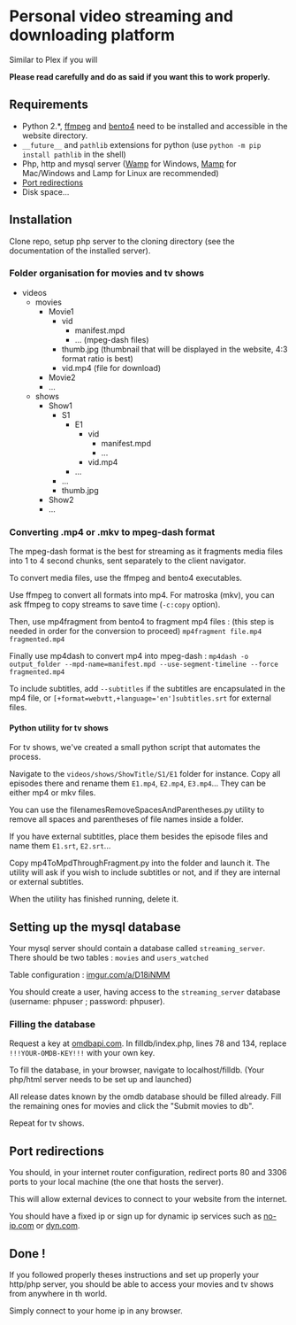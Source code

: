 # Personal video streaming and downloading platform
Similar to Plex if you will

**Please read carefully and do as said if you want this to work properly.**

## Requirements
- Python 2.*, [ffmpeg](https://ffmpeg.org/download.html) and [bento4](https://www.bento4.com/downloads/) need to be installed and accessible in the website directory.
- `__future__` and `pathlib` extensions for python (use `python -m pip install pathlib` in the shell)
- Php, http and mysql server ([Wamp](http://www.wampserver.com/) for Windows, [Mamp](https://www.mamp.info) for Mac/Windows and Lamp for Linux are recommended)
- [Port redirections](#port-redirections)
- Disk space...


## Installation
Clone repo, setup php server to the cloning directory (see the documentation of the installed server).

### Folder organisation for movies and tv shows
- videos
     - movies
          - Movie1
               - vid
                    - manifest.mpd
                    - ... (mpeg-dash files)
               - thumb.jpg (thumbnail that will be displayed in the website, 4:3 format ratio is best)
               - vid.mp4 (file for download)
          - Movie2
          - ...
     - shows
          - Show1
               - S1
                    - E1
                         - vid
                              - manifest.mpd
                              - ...
                         - vid.mp4
                    - ...
               - ...
               - thumb.jpg
          - Show2
          - ...


### Converting .mp4 or .mkv to mpeg-dash format
The mpeg-dash format is the best for streaming as it fragments media files into 1 to 4 second chunks, sent separately to the client navigator.

To convert media files, use the ffmpeg and bento4 executables.

Use ffmpeg to convert all formats into mp4. For matroska (mkv), you can ask ffmpeg to copy streams to save time (`-c:copy` option).

Then, use mp4fragment from bento4 to fragment mp4 files : (this step is needed in order for the conversion to proceed)
`mp4fragment file.mp4 fragmented.mp4`

Finally use mp4dash to convert mp4 into mpeg-dash :
`mp4dash -o output_folder --mpd-name=manifest.mpd --use-segment-timeline --force fragmented.mp4`

To include subtitles, add `--subtitles` if the subtitles are encapsulated in the mp4 file, or `[+format=webvtt,+language='en']subtitles.srt` for external files.

#### Python utility for tv shows
For tv shows, we've created a small python script that automates the process.

Navigate to the `videos/shows/ShowTitle/S1/E1` folder for instance. Copy all episodes there and rename them `E1.mp4`, `E2.mp4`, `E3.mp4`... They can be either mp4 or mkv files.

You can use the filenamesRemoveSpacesAndParentheses.py utility to remove all spaces and parentheses of file names inside a folder.

If you have external subtitles, place them besides the episode files and name them `E1.srt`, `E2.srt`...

Copy mp4ToMpdThroughFragment.py into the folder and launch it. The utility will ask if you wish to include subtitles or not, and if they are internal or external subtitles.

When the utility has finished running, delete it.


## Setting up the mysql database
Your mysql server should contain a database called `streaming_server`. There should be two tables : `movies` and `users_watched`

Table configuration : [imgur.com/a/D18iNMM](https://imgur.com/a/D18iNMM)

You should create a user, having access to the `streaming_server` database (username: phpuser ; password: phpuser).

### Filling the database
Request a key at [omdbapi.com](http://omdbapi.com). In filldb/index.php, lines 78 and 134, replace `!!!YOUR-OMDB-KEY!!!` with your own key.

To fill the database, in your browser, navigate to localhost/filldb. (Your php/html server needs to be set up and launched)

All release dates known by the omdb database should be filled already. Fill the remaining ones for movies and click the "Submit movies to db".

Repeat for tv shows.

## Port redirections
You should, in your internet router configuration, redirect ports 80 and 3306 ports to your local machine (the one that hosts the server).

This will allow external devices to connect to your website from the internet.

You should have a fixed ip or sign up for dynamic ip services such as [no-ip.com](https://www.noip.com) or [dyn.com](https://dyn.com/dns/).

## Done !
If you followed properly theses instructions and set up properly your http/php server, you should be able to access your movies and tv shows from anywhere in th world.

Simply connect to your home ip in any browser.



